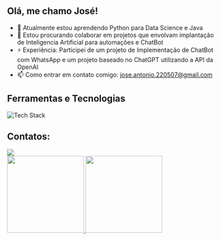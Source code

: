 ## Olá, me chamo José!

- 🌱 Atualmente estou aprendendo Python para Data Science e Java
- 👯 Estou procurando colaborar em projetos que envolvam implantação de Inteligencia Artificial para automações e ChatBot
- ⚡ Experiência: Participei de um projeto de Implementação de ChatBot com WhatsApp e um projeto baseado no ChatGPT utilizando a API da OpenAI
- 📫 Como entrar em contato comigo: jose.antonio.220507@gmail.com

## Ferramentas e Tecnologias

<img src="https://skillicons.dev/icons?i=java,python,git&perline=5" alt="Tech Stack" /> 

## Contatos:

<div>
<a href="https://www.linkedin.com/in/joseantonio7" target="_blank"><img loading="lazy" src="https://img.shields.io/badge/-LinkedIn-%230077B5?style=for-the-badge&logo=linkedin&logoColor=white" target="_blank"></a>   
</div>

<div>
<a href="https://github.com/JoseRodriguesF">
<img loading="lazy" height="180em" src="https://github-readme-stats.vercel.app/api/top-langs/?username=JoseRodriguesF&layout=compact&langs_count=7&theme=dracula"/>
<img loading="lazy" height="180em" src="https://github-readme-stats.vercel.app/api?username=JoseRodriguesF&show_icons=true&theme=dracula&include_all_commits=true&count_private=true"/>
</div>

